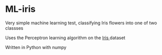 # ML-iris
Very simple machine learning test, classifying Iris flowers into one of two classses

Uses the Perceptron learning algorithm on the <a href="https://archive.ics.uci.edu/ml/machine-learning-databases/iris/"> Iris </a> dataset

Written in Python with numpy
